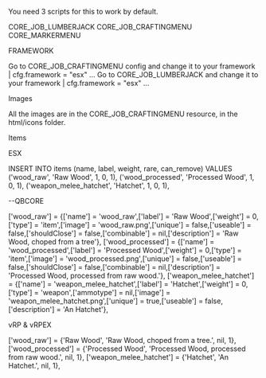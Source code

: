 You need 3 scripts for this to work by default.

CORE_JOB_LUMBERJACK
CORE_JOB_CRAFTINGMENU
CORE_MARKERMENU

FRAMEWORK

Go to CORE_JOB_CRAFTINGMENU config and change it to your framework | cfg.framework = "esx" ...
Go to CORE_JOB_LUMBERJACK and change it to your framework | cfg.framework = "esx" ...

Images

All the images are in the CORE_JOB_CRAFTINGMENU resource, in the html/icons folder.

Items

ESX

INSERT INTO items (name, label, weight, rare, can_remove) VALUES
('wood_raw', 'Raw Wood', 1, 0, 1),
('wood_processed', 'Processed Wood', 1, 0, 1),
('weapon_melee_hatchet', 'Hatchet', 1, 0, 1),

--QBCORE

['wood_raw'] = {['name'] = 'wood_raw',['label'] = 'Raw Wood',['weight'] = 0,['type'] = 'item',['image'] = 'wood_raw.png',['unique'] = false,['useable'] = false,['shouldClose'] = false,['combinable'] = nil,['description'] = 'Raw Wood, choped from a tree'},
['wood_processed'] = {['name'] = 'wood_processed',['label'] = 'Processed Wood',['weight'] = 0,['type'] = 'item',['image'] = 'wood_processed.png',['unique'] = false,['useable'] = false,['shouldClose'] = false,['combinable'] = nil,['description'] = 'Processed Wood, processed from raw wood.'},
['weapon_melee_hatchet'] = {['name'] = 'weapon_melee_hatchet',['label'] = 'Hatchet',['weight'] = 0,['type'] = 'weapon',['ammotype'] = nil,['image'] = 'weapon_melee_hatchet.png',['unique'] = true,['useable'] = false,['description'] = 'An Hatchet'},

vRP & vRPEX

['wood_raw'] = {'Raw Wood', 'Raw Wood, choped from a tree.', nil, 1},
['wood_processed'] = {'Processed Wood', 'Processed Wood, processed from raw wood.', nil, 1},
['weapon_melee_hatchet'] = {'Hatchet', 'An Hatchet.', nil, 1},